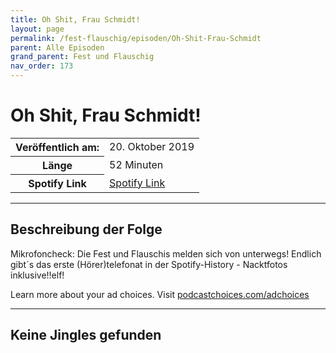 ```yaml
---
title: Oh Shit, Frau Schmidt!
layout: page
permalink: /fest-flauschig/episoden/Oh-Shit-Frau-Schmidt
parent: Alle Episoden
grand_parent: Fest und Flauschig
nav_order: 173
---
```


# Oh Shit, Frau Schmidt!
<table class="resp-table dcf-table dcf-table-responsive dcf-table-bordered dcf-table-striped dcf-w-100%">
                    <tbody>
                        <tr>
                            <th scope="row">Veröffentlich am:</th>
                            <td data-label="Veröffentlich am:">20. Oktober 2019</td>
                        </tr>
                        <tr>
                            <th scope="row">Länge </th>
                            <td data-label="Länge ">52 Minuten</td>
                        </tr><tr>
                                <th scope="row">Spotify Link</th>
                                <td data-label="Spotify Link"><a href="https://open.spotify.com/episode/2ThgDUbfHnUDhc9LJVnNFY">Spotify Link</a></td>
                            </tr></tbody>
                </table>

***

## Beschreibung der Folge

<div>
Mikrofoncheck: Die Fest und Flauschis melden sich von unterwegs! Endlich gibt´s das erste (Hörer)telefonat in der Spotify-History - Nacktfotos inklusive!!elf!<p> </p><p>Learn more about your ad choices. Visit <a href="https://podcastchoices.com/adchoices">podcastchoices.com/adchoices</a></p>  
</div>

***

## Keine Jingles gefunden